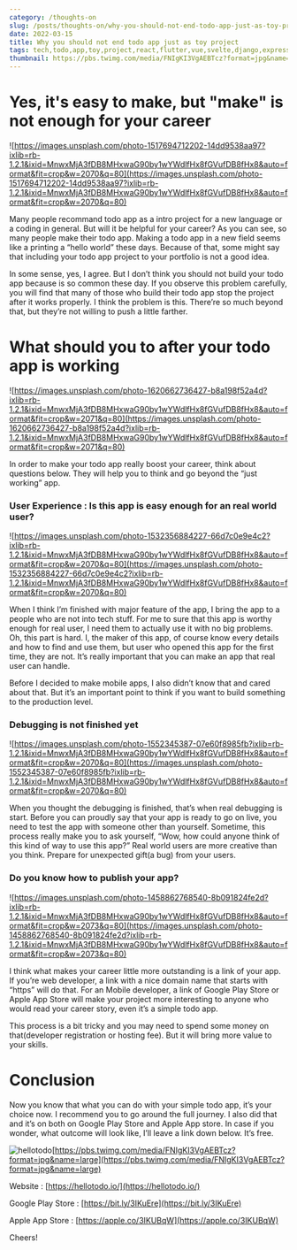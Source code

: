 ```yaml
---
category: /thoughts-on
slug: /posts/thoughts-on/why-you-should-not-end-todo-app-just-as-toy-project
date: 2022-03-15
title: Why you should not end todo app just as toy project
tags: tech,todo,app,toy,project,react,flutter,vue,svelte,django,express,next,javascript,typescript,python,node
thumbnail: https://pbs.twimg.com/media/FNIgKI3VgAEBTcz?format=jpg&name=large
---
```


# Yes, it's easy to make, but "make" is not enough for your career

![https://images.unsplash.com/photo-1517694712202-14dd9538aa97?ixlib=rb-1.2.1&ixid=MnwxMjA3fDB8MHxwaG90by1wYWdlfHx8fGVufDB8fHx8&auto=format&fit=crop&w=2070&q=80](https://images.unsplash.com/photo-1517694712202-14dd9538aa97?ixlib=rb-1.2.1&ixid=MnwxMjA3fDB8MHxwaG90by1wYWdlfHx8fGVufDB8fHx8&auto=format&fit=crop&w=2070&q=80)

Many people recommand todo app as a intro project for a new language or a coding in general. But will it be helpful for your career? As you can see, so many people make their todo app. Making a todo app in a new field seems like a printing a “hello world” these days. Because of that, some might say that including your todo app project to your portfolio is not a good idea.

In some sense, yes, I agree. But I don’t think you should not build your todo app because is so common these day. If you observe this problem carefully, you will find that many of those who build their todo app stop the project after it works properly. I think the problem is this. There’re so much beyond that, but they’re not willing to push a little farther.

# What should you to after your todo app is working

![https://images.unsplash.com/photo-1620662736427-b8a198f52a4d?ixlib=rb-1.2.1&ixid=MnwxMjA3fDB8MHxwaG90by1wYWdlfHx8fGVufDB8fHx8&auto=format&fit=crop&w=2071&q=80](https://images.unsplash.com/photo-1620662736427-b8a198f52a4d?ixlib=rb-1.2.1&ixid=MnwxMjA3fDB8MHxwaG90by1wYWdlfHx8fGVufDB8fHx8&auto=format&fit=crop&w=2071&q=80)

In order to make your todo app really boost your career, think about questions below. They will help you to think and go beyond the “just working” app.

### User Experience : Is this app is easy enough for an real world user?

![https://images.unsplash.com/photo-1532356884227-66d7c0e9e4c2?ixlib=rb-1.2.1&ixid=MnwxMjA3fDB8MHxwaG90by1wYWdlfHx8fGVufDB8fHx8&auto=format&fit=crop&w=2070&q=80](https://images.unsplash.com/photo-1532356884227-66d7c0e9e4c2?ixlib=rb-1.2.1&ixid=MnwxMjA3fDB8MHxwaG90by1wYWdlfHx8fGVufDB8fHx8&auto=format&fit=crop&w=2070&q=80)

When I think I’m finished with major feature of the app, I bring the app to a people who are not into tech stuff. For me to sure that this app is worthy enough for real user, I need them to actually use it with no big problems. Oh, this part is hard. I, the maker of this app, of course know every details and how to find and use them, but user who opened this app for the first time, they are not. It’s really important that you can make an app that real user can handle.

Before I decided to make mobile apps, I also didn’t know that and cared about that. But it’s an important point to think if you want to build something to the production level.

### Debugging is not finished yet

![https://images.unsplash.com/photo-1552345387-07e60f8985fb?ixlib=rb-1.2.1&ixid=MnwxMjA3fDB8MHxwaG90by1wYWdlfHx8fGVufDB8fHx8&auto=format&fit=crop&w=2070&q=80](https://images.unsplash.com/photo-1552345387-07e60f8985fb?ixlib=rb-1.2.1&ixid=MnwxMjA3fDB8MHxwaG90by1wYWdlfHx8fGVufDB8fHx8&auto=format&fit=crop&w=2070&q=80)

When you thought the debugging is finished, that’s when real debugging is start. Before you can proudly say that your app is ready to go on live, you need to test the app with someone other than yourself. Sometime, this process really make you to ask yourself, “Wow, how could anyone think of this kind of way to use this app?” Real world users are more creative than you think. Prepare for unexpected gift(a bug) from your users.

### Do you know how to publish your app?

![https://images.unsplash.com/photo-1458862768540-8b091824fe2d?ixlib=rb-1.2.1&ixid=MnwxMjA3fDB8MHxwaG90by1wYWdlfHx8fGVufDB8fHx8&auto=format&fit=crop&w=2073&q=80](https://images.unsplash.com/photo-1458862768540-8b091824fe2d?ixlib=rb-1.2.1&ixid=MnwxMjA3fDB8MHxwaG90by1wYWdlfHx8fGVufDB8fHx8&auto=format&fit=crop&w=2073&q=80)

I think what makes your career little more outstanding is a link of your app. If you’re web developer, a link with a nice domain name that starts with “https” will do that. For an Mobile developer, a link of Google Play Store or Apple App Store will make your project more interesting to anyone who would read your career story, even it’s a simple todo app.

This process is a bit tricky and you may need to spend some money on that(developer registration or hosting fee). But it will bring more value to your skills.

# Conclusion

Now you know that what you can do with your simple todo app, it’s your choice now. I recommend you to go around the full journey. I also did that and it’s on both on Google Play Store and Apple App store. In case if you wonder, what outcome will look like, I’ll leave a link down below. It’s free.

![hellotodo](https://pbs.twimg.com/media/FNIgKI3VgAEBTcz?format=jpg&name=large)[https://pbs.twimg.com/media/FNIgKI3VgAEBTcz?format=jpg&name=large](https://pbs.twimg.com/media/FNIgKI3VgAEBTcz?format=jpg&name=large)

Website : [](https://hellotodo.io/)[https://hellotodo.io/](https://hellotodo.io/)

Google Play Store : [](https://bit.ly/3IKuEre)[https://bit.ly/3IKuEre](https://bit.ly/3IKuEre)

Apple App Store : [](https://apple.co/3IKUBqW)[https://apple.co/3IKUBqW](https://apple.co/3IKUBqW)

Cheers!